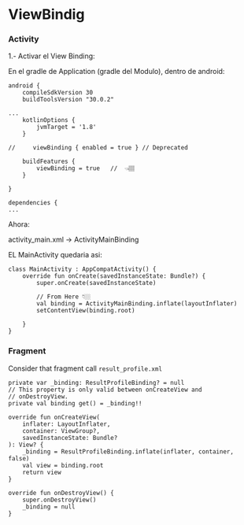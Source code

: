 # ViewBindig

### Activity

1.- Activar el View Binding:

En el gradle de Application (gradle del Modulo), dentro de android:

```
android {
    compileSdkVersion 30
    buildToolsVersion "30.0.2"

...
    kotlinOptions {
        jvmTarget = '1.8'
    }
    
//     viewBinding { enabled = true } // Deprecated

    buildFeatures {
        viewBinding = true   //  👈🏽
    }

}

dependencies {
...
```

Ahora:

activity_main.xml -> ActivityMainBinding

EL MainActivity quedaria asi:

```
class MainActivity : AppCompatActivity() {
    override fun onCreate(savedInstanceState: Bundle?) {
        super.onCreate(savedInstanceState)

        // From Here 👇🏼
        val binding = ActivityMainBinding.inflate(layoutInflater)
        setContentView(binding.root)
        
    }
}
```


### Fragment

Consider that fragment call `result_profile.xml`
```
private var _binding: ResultProfileBinding? = null
// This property is only valid between onCreateView and
// onDestroyView.
private val binding get() = _binding!!

override fun onCreateView(
    inflater: LayoutInflater,
    container: ViewGroup?,
    savedInstanceState: Bundle?
): View? {
    _binding = ResultProfileBinding.inflate(inflater, container, false)
    val view = binding.root
    return view
}

override fun onDestroyView() {
    super.onDestroyView()
    _binding = null
}
```

